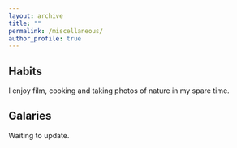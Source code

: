 ```yaml
---
layout: archive
title: ""
permalink: /miscellaneous/
author_profile: true
---
```


## Habits
I enjoy film, cooking and taking photos of nature in my spare time.

## Galaries
Waiting to update.
